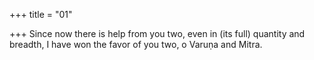 +++
title = "01"

+++
Since now there is help from you two, even in (its full) quantity and breadth, I have won the favor of you two, o Varuṇa and Mitra.  